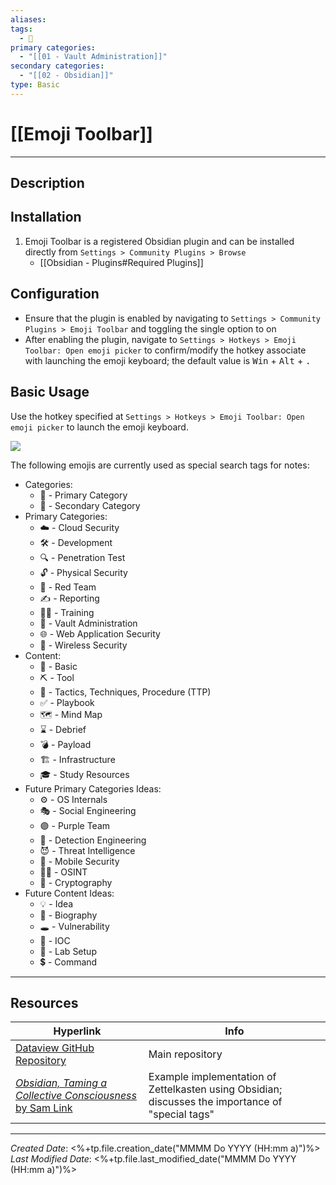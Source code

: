 ```yaml
---
aliases: 
tags:
  - 📝
primary categories:
  - "[[01 - Vault Administration]]"
secondary categories:
  - "[[02 - Obsidian]]"
type: Basic
---
```

# [[Emoji Toolbar]]
***
## Description

## Installation

1. Emoji Toolbar is a registered Obsidian plugin and can be installed directly from `Settings > Community Plugins > Browse`
	* [[Obsidian - Plugins#Required Plugins]]

## Configuration

* Ensure that the plugin is enabled by navigating to `Settings > Community Plugins > Emoji Toolbar` and toggling the single option to on
* After enabling the plugin, navigate to `Settings > Hotkeys > Emoji Toolbar: Open emoji picker` to confirm/modify the hotkey associate with launching the emoji keyboard; the default value is <kbd>Win</kbd> + <kbd>Alt</kbd> + <kbd>.</kbd>

## Basic Usage

Use the hotkey specified at `Settings > Hotkeys > Emoji Toolbar: Open emoji picker` to launch the emoji keyboard.

![](https://raw.githubusercontent.com/oliveryh/obsidian-emoji-toolbar/main/demo/demo.gif)

The following emojis are currently used as special search tags for notes:
* Categories:
	* 🥇 - Primary Category
	* 🥈 - Secondary Category
* Primary Categories:
	* ☁️ - Cloud Security
	* 🛠️ - Development
	* 🔍 - Penetration Test
	* 🔓 - Physical Security
	* 🔴 - Red Team
	* ✍️ - Reporting
	* 👨‍🎓 - Training
	* 🏦 - Vault Administration
	* 🌐 - Web Application Security
	* 📶 - Wireless Security
*  Content:
	* 📝 - Basic
	* ⛏️ - Tool
	* 📕 - Tactics, Techniques, Procedure (TTP)
	* ✅ - Playbook
	* 🗺️ - Mind Map
	* ⌛ - Debrief
	* 💣 - Payload
	* 🏗️ - Infrastructure
	* 🎓 - Study Resources
* Future Primary Categories Ideas:
	* ⚙️ - OS Internals
	* 🎭 - Social Engineering
	* 🟣 - Purple Team
	* 🔵 - Detection Engineering
	* 😈 - Threat Intelligence
	* 📱 - Mobile Security
	* 🕵️‍♂️ - OSINT
	* 🔐 - Cryptography
* Future Content Ideas:
	* 💡 - Idea
	* 👤 - Biography
	* 🕳️ - Vulnerability
	* 🚨 - IOC
	* 🧪 - Lab Setup
	* 💲 - Command

***

## Resources

| Hyperlink                                                                                                                           | Info                                                                                              |
| ----------------------------------------------------------------------------------------------------------------------------------- | ------------------------------------------------------------------------------------------------- |
| [Dataview GitHub Repository](https://github.com/blacksmithgu/obsidian-dataview)                                                     | Main repository                                                                                   |
| [*Obsidian, Taming a Collective Consciousness* by Sam Link](https://trustedsec.com/blog/obsidian-taming-a-collective-consciousness) | Example implementation of Zettelkasten using Obsidian; discusses the importance of "special tags" |

***

*Created Date*: <%+tp.file.creation_date("MMMM Do YYYY (HH:mm a)")%>  
*Last Modified Date*: <%+tp.file.last_modified_date("MMMM Do YYYY (HH:mm a)")%>
